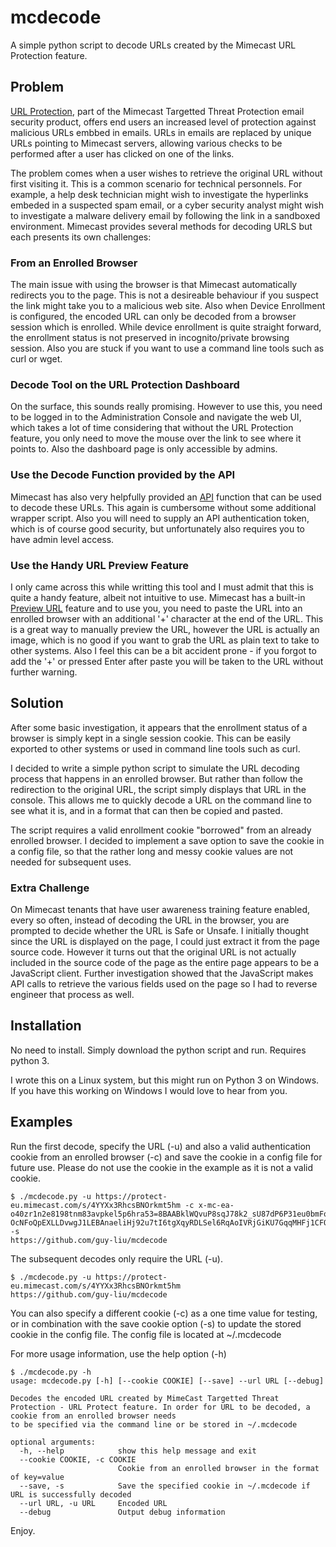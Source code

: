 # mcdecode
A simple python script to decode URLs created by the Mimecast URL Protection feature.

## Problem
[URL Protection], part of the Mimecast Targetted Threat Protection email security product, offers end users an increased level of protection against malicious URLs embbed in emails. URLs in emails are replaced by unique URLs pointing to Mimecast servers, allowing various checks to be performed after a user has clicked on one of the links.

The problem comes when a user wishes to retrieve the original URL without first visiting it. This is a common scenario for technical personnels. For example, a help desk technician might wish to investigate the hyperlinks embeded in a suspected spam email, or a cyber security analyst might wish to investigate a malware delivery email by following the link in a sandboxed environment. Mimecast provides several methods for decoding URLS but each presents its own challenges:

### From an Enrolled Browser
The main issue with using the browser is that Mimecast automatically redirects you to the page. This is not a desireable behaviour if you suspect the link might take you to a malicious web site.
Also when Device Enrollment is configured, the encoded URL can only be decoded from a browser session which is enrolled. While device enrollment is quite straight forward, the enrollment status is not preserved in incognito/private browsing session. Also you are stuck if you want to use a command line tools such as curl or wget.

### Decode Tool on the URL Protection Dashboard
On the surface, this sounds really promising. However to use this, you need to be logged in to the Administration Console and navigate the web UI, which takes a lot of time considering that without the URL Protection feature, you only need to move the mouse over the link to see where it points to. Also the dashboard page is only accessible by admins.

### Use the Decode Function provided by the API
Mimecast has also very helpfully provided an [API] function that can be used to decode these URLs. This again is cumbersome without some additional wrapper script. Also you will need to supply an API authentication token, which is of course good security, but unfortunately also requires you to have admin level access.

### Use the Handy URL Preview Feature
I only came across this while writting this tool and I must admit that this is quite a handy feature, albeit not intuitive to use. Mimecast has a built-in [Preview URL] feature and to use you, you need to paste the URL into an enrolled browser with an additional '+' character at the end of the URL.
This is a great way to manually preview the URL, however the URL is actually an image, which is no good if you want to grab the URL as plain text to take to other systems. Also I feel this can be a bit accident prone - if you forgot to add the '+' or pressed Enter after paste you will be taken to the URL without further warning.

## Solution
After some basic investigation, it appears that the enrollment status of a browser is simply kept in a single session cookie. This can be easily exported to other systems or used in command line tools such as curl.

I decided to write a simple python script to simulate the URL decoding process that happens in an enrolled browser. But rather than follow the redirection to the original URL, the script simply displays that URL in the console. This allows me to quickly decode a URL on the command line to see what it is, and in a format that can then be copied and pasted.

The script requires a valid enrollment cookie "borrowed" from an already enrolled browser. I decided to implement a save option to save the cookie in a config file, so that the rather long and messy cookie values are not needed for subsequent uses.

### Extra Challenge
On Mimecast tenants that have user awareness training feature enabled, every so often, instead of decoding the URL in the browser, you are prompted to decide whether the URL is Safe or Unsafe. I initially thought since the URL is displayed on the page, I could just extract it from the page source code. However it turns out that the original URL is not actually included in the source code of the page as the entire page appears to be a JavaScript client. Further investigation showed that the JavaScript makes API calls to retrieve the various fields used on the page so I had to reverse engineer that process as well.

## Installation
No need to install. Simply download the python script and run. Requires python 3.

I wrote this on a Linux system, but this might run on Python 3 on Windows. If you have this working on Windows I would love to hear from you.

## Examples
Run the first decode, specify the URL (-u) and also a valid authentication cookie from an enrolled browser (-c) and save the cookie in a config file for future use. Please do not use the cookie in the example as it is not a valid cookie. 
```
$ ./mcdecode.py -u https://protect-eu.mimecast.com/s/4YYXx3RhcsBNOrkmt5hm -c x-mc-ea-o40zr1n2e8198tnm83avpkel5p6hra53=8BAABklWQvuP8sqJ78k2_sU87dP6P31eu0bmFqgthqziyHZrwy_xWlZekXtPcSg0fGUNL_sU87dP-OcNFoQpEXLLDvwgJ1LEBAnaeliHj92u7tI6tgXqyRDLSel6RqAoIVRjGiKU7GqqMHFj1CFQcaLJKSN4HQxr2r9Ziu1t_c17TMZEIU4BoPZ_3YTUROFG -s
https://github.com/guy-liu/mcdecode
```
The subsequent decodes only require the URL (-u).
```
$ ./mcdecode.py -u https://protect-eu.mimecast.com/s/4YYXx3RhcsBNOrkmt5hm 
https://github.com/guy-liu/mcdecode
``` 
You can also specify a different cookie (-c) as a one time value for testing, or in combination with the save cookie option (-s) to update the stored cookie in the config file. The config file is located at ~/.mcdecode 

For more usage information, use the help option (-h)
```
$ ./mcdecode.py -h
usage: mcdecode.py [-h] [--cookie COOKIE] [--save] --url URL [--debug]

Decodes the encoded URL created by MimeCast Targetted Threat Protection - URL Protect feature. In order for URL to be decoded, a cookie from an enrolled browser needs
to be specified via the command line or be stored in ~/.mcdecode

optional arguments:
  -h, --help            show this help message and exit
  --cookie COOKIE, -c COOKIE
                        Cookie from an enrolled browser in the format of key=value
  --save, -s            Save the specified cookie in ~/.mcdecode if URL is successfully decoded
  --url URL, -u URL     Encoded URL
  --debug               Output debug information

```
Enjoy. 

[URL Protection]:https://community.mimecast.com/s/article/Targeted-Threat-Protection-URL-Protect-793832582

[API]:https://www.mimecast.com/tech-connect/documentation/endpoint-reference/targeted-threat-protection-url-protect/decode-url/

[Preview URL]:https://community.mimecast.com/s/article/Targeted-Threat-Protection-Verifying-a-URL-621586565
